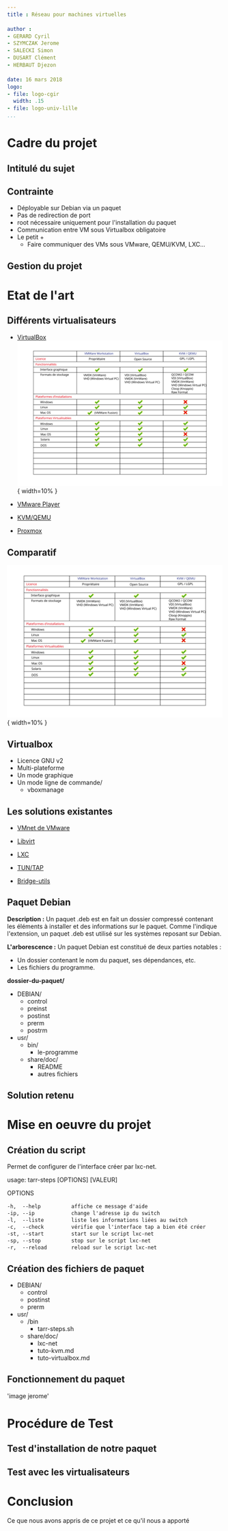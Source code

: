 ```yaml
---
title : Réseau pour machines virtuelles

author :
- GERARD Cyril
- SZYMCZAK Jerome
- SALECKI Simon
- DUSART Clément
- HERBAUT Djezon

date: 16 mars 2018
logo:
- file: logo-cgir
  width: .15
- file: logo-univ-lille
...
```



# Cadre du projet

## Intitulé du sujet


## Contrainte

- Déployable sur Debian via un paquet
- Pas de redirection de port
- root nécessaire uniquement pour l'installation du paquet
- Communication entre VM sous Virtualbox obligatoire
- Le petit +
     - Faire communiquer des VMs sous VMware, QEMU/KVM, LXC...

## Gestion du projet


# Etat de l'art

## Différents virtualisateurs

- [VirtualBox](https://www.virtualbox.org/)
 ![TeX Friendly Zone](img/comparatif-virtualiseur.svg){ width=10% }

- [VMware Player](https://www.vmware.com/products/workstation-player.html)

- [KVM/QEMU](https://www.linux-kvm.org/page/Main_Page)

- [Proxmox](https://www.proxmox.com/en/)

## Comparatif

![TeX Friendly Zone](img/comparatif-virtualiseur.svg){ width=10% }

## Virtualbox

- Licence GNU v2
- Multi-plateforme
- Un mode graphique
- Un mode ligne de commande/
    - vboxmanage


## Les solutions existantes

- [VMnet de VMware](http://g.urroz.online.fr/doc/ch03s02.html)

- [Libvirt](https://libvirt.org/)

- [LXC](https://wiki.debian.org/fr/LXC/SimpleBridge)

- [TUN/TAP](https://www.inetdoc.net/guides/vm/vm.network.tun-tap.html)

- [Bridge-utils](https://wiki.debian.org/fr/BridgeNetworkConnections)

## Paquet Debian

**Description :**
Un paquet .deb est en fait un dossier compressé contenant les éléments à installer et des informations sur le paquet. 
Comme l'indique l'extension, un paquet .deb est utilisé sur les systèmes reposant sur Debian.

**L'arborescence :**
Un paquet Debian est constitué de deux parties notables : 

- Un dossier contenant le nom du paquet, ses dépendances, etc.
- Les fichiers du programme.

**dossier-du-paquet/**

 - DEBIAN/
    - control
    - preinst
    - postinst
    - prerm
    - postrm
 - usr/
    - bin/
        - le-programme
    - share/doc/
        - README
        - autres fichiers

## Solution retenu


# Mise en oeuvre du projet

## Création du script

Permet de configurer de l'interface créer par lxc-net.

usage: tarr-steps [OPTIONS] [VALEUR]

OPTIONS

    -h,  --help          affiche ce message d'aide
    -ip, --ip            change l'adresse ip du switch
    -l,  --liste         liste les informations liées au switch
    -c,  --check         vérifie que l'interface tap a bien été créer
    -st, --start         start sur le script lxc-net
    -sp, --stop          stop sur le script lxc-net
    -r,  --reload        reload sur le script lxc-net

## Création des fichiers de paquet

- DEBIAN/
    - control
    - postinst
    - prerm
- usr/
    - /bin
        - tarr-steps.sh
    - share/doc/
        - lxc-net
        - tuto-kvm.md
        - tuto-virtualbox.md

## Fonctionnement du paquet

'image jerome'

# Procédure de Test

## Test d'installation de notre paquet


## Test avec les virtualisateurs


# Conclusion
Ce que nous avons appris de ce projet et ce qu'il nous a apporté

